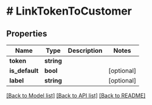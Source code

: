 # # LinkTokenToCustomer

## Properties

Name | Type | Description | Notes
------------ | ------------- | ------------- | -------------
**token** | **string** |  |
**is_default** | **bool** |  | [optional]
**label** | **string** |  | [optional]

[[Back to Model list]](../../README.md#models) [[Back to API list]](../../README.md#endpoints) [[Back to README]](../../README.md)

